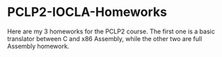 # PCLP2-IOCLA-Homeworks

Here are my 3 homeworks for the PCLP2 course. The first one is a basic translator between C and x86 Assembly, while the other two are full
Assembly homework.
